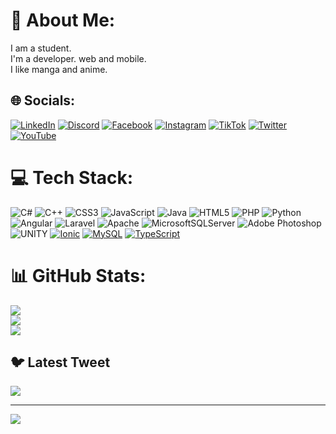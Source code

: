 # 💫 About Me:
I am a student.<br>I'm a developer. web and mobile.<br>I like manga and anime.


## 🌐 Socials:
[![LinkedIn](https://img.shields.io/badge/LinkedIn-%230077B5.svg?logo=linkedin&logoColor=white)](https://linkedin.com/in/philip-chalacama-9922b9274/)
[![Discord](https://img.shields.io/badge/Discord-%237289DA.svg?logo=discord&logoColor=white)](https://discord.gg/PHILIP#8465) [![Facebook](https://img.shields.io/badge/Facebook-%231877F2.svg?logo=Facebook&logoColor=white)](https://facebook.com/profile.php?id=100006350116951) [![Instagram](https://img.shields.io/badge/Instagram-%23E4405F.svg?logo=Instagram&logoColor=white)](https://instagram.com/philipchalacama) [![TikTok](https://img.shields.io/badge/TikTok-%23000000.svg?logo=TikTok&logoColor=white)](https://tiktok.com/@philipchalacama) [![Twitter](https://img.shields.io/badge/Twitter-%231DA1F2.svg?logo=Twitter&logoColor=white)](https://twitter.com/philipchalacama) [![YouTube](https://img.shields.io/badge/YouTube-%23FF0000.svg?logo=YouTube&logoColor=white)](https://youtube.com/@philipchala5009) 

# 💻 Tech Stack:
![C#](https://img.shields.io/badge/c%23-%23239120.svg?style=for-the-badge&logo=c-sharp&logoColor=white) ![C++](https://img.shields.io/badge/c++-%2300599C.svg?style=for-the-badge&logo=c%2B%2B&logoColor=white) ![CSS3](https://img.shields.io/badge/css3-%231572B6.svg?style=for-the-badge&logo=css3&logoColor=white) ![JavaScript](https://img.shields.io/badge/javascript-%23323330.svg?style=for-the-badge&logo=javascript&logoColor=%23F7DF1E) ![Java](https://img.shields.io/badge/java-%23ED8B00.svg?style=for-the-badge&logo=java&logoColor=white) ![HTML5](https://img.shields.io/badge/html5-%23E34F26.svg?style=for-the-badge&logo=html5&logoColor=white) ![PHP](https://img.shields.io/badge/php-%23777BB4.svg?style=for-the-badge&logo=php&logoColor=white) ![Python](https://img.shields.io/badge/python-3670A0?style=for-the-badge&logo=python&logoColor=ffdd54) ![Angular](https://img.shields.io/badge/angular-%23DD0031.svg?style=for-the-badge&logo=angular&logoColor=white) ![Laravel](https://img.shields.io/badge/laravel-%23FF2D20.svg?style=for-the-badge&logo=laravel&logoColor=white) ![Apache](https://img.shields.io/badge/apache-%23D42029.svg?style=for-the-badge&logo=apache&logoColor=white) ![MicrosoftSQLServer](https://img.shields.io/badge/Microsoft%20SQL%20Sever-CC2927?style=for-the-badge&logo=microsoft%20sql%20server&logoColor=white) ![Adobe Photoshop](https://img.shields.io/badge/adobephotoshop-%2331A8FF.svg?style=for-the-badge&logo=adobephotoshop&logoColor=white) ![UNITY](https://img.shields.io/badge/Unity-%2320232a.svg?style=for-the-badge&logo=unity&logoColor=white) [![Ionic](https://img.shields.io/badge/ionic-43853D.svg?style=for-the-badge&logo=ionic&logoColor=white)](https://ionicframework.com/) [![MySQL](https://img.shields.io/badge/mysql-3F72AC.svg?style=flat-square&logo=mysql)](https://www.mysql.com/)
 [![TypeScript](https://img.shields.io/badge/typescript-337AB7.svg?logo=typescript)](https://www.typescriptlang.org/)


# 📊 GitHub Stats:
![](https://github-readme-stats.vercel.app/api?username=chalacama&theme=dark&hide_border=false&include_all_commits=false&count_private=false)<br/>
![](https://github-readme-streak-stats.herokuapp.com/?user=chalacama&theme=dark&hide_border=false)<br/>
![](https://github-readme-stats.vercel.app/api/top-langs/?username=chalacama&theme=dark&hide_border=false&include_all_commits=false&count_private=false&layout=compact)

## 🐦 Latest Tweet
[![](https://gtce.itsvg.in/api?username=philipchalacama)](https://github.com/VishwaGauravIn/github-twitter-card-embed)

---
[![](https://visitcount.itsvg.in/api?id=chalacama&icon=0&color=0)](https://visitcount.itsvg.in)

<!-- Proudly created with GPRM ( https://gprm.itsvg.in ) -->
